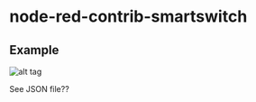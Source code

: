 # node-red-contrib-smartswitch

## Example

![alt tag](https://raw.github.com/scottp/node-red-contrib-smartswitch/master/example.png)

See JSON file??
